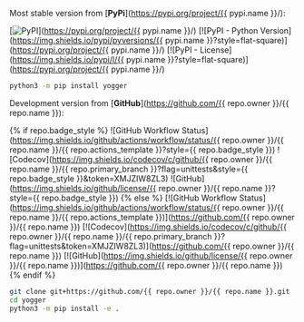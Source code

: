 Most stable version from [**PyPi**](https://pypi.org/project/{{ pypi.name }}/):

[![PyPI](https://img.shields.io/pypi/v/yogger?style=flat-square)](https://pypi.org/project/{{ pypi.name }}/)
[![PyPI - Python Version](https://img.shields.io/pypi/pyversions/{{ pypi.name }}?style=flat-square)](https://pypi.org/project/{{ pypi.name }}/)
[![PyPI - License](https://img.shields.io/pypi/l/{{ pypi.name }}?style=flat-square)](https://pypi.org/project/{{ pypi.name }}/)

```bash
python3 -m pip install yogger
```

Development version from [**GitHub**](https://github.com/{{ repo.owner }}/{{ repo.name }}):

{% if repo.badge_style %}
![GitHub Workflow Status](https://img.shields.io/github/actions/workflow/status/{{ repo.owner }}/{{ repo.name }}/{{ repo.actions_template }}?style={{ repo.badge_style }})
![Codecov](https://img.shields.io/codecov/c/github/{{ repo.owner }}/{{ repo.name }}/{{ repo.primary_branch }}?flag=unittests&style={{ repo.badge_style }}&token=XMJZIW8ZL3)
![GitHub](https://img.shields.io/github/license/{{ repo.owner }}/{{ repo.name }}?style={{ repo.badge_style }})
{% else %}
[![GitHub Workflow Status](https://img.shields.io/github/actions/workflow/status/{{ repo.owner }}/{{ repo.name }}/{{ repo.actions_template }})](https://github.com/{{ repo.owner }}/{{ repo.name }})
[![Codecov](https://img.shields.io/codecov/c/github/{{ repo.owner }}/{{ repo.name }}/{{ repo.primary_branch }}?flag=unittests&token=XMJZIW8ZL3)](https://github.com/{{ repo.owner }}/{{ repo.name }})
[![GitHub](https://img.shields.io/github/license/{{ repo.owner }}/{{ repo.name }})](https://github.com/{{ repo.owner }}/{{ repo.name }})
{% endif %}

```bash
git clone git+https://github.com/{{ repo.owner }}/{{ repo.name }}.git
cd yogger
python3 -m pip install -e .
```